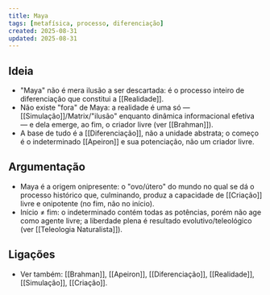 ```yaml
---
title: Maya
tags: [metafísica, processo, diferenciação]
created: 2025-08-31
updated: 2025-08-31
---
```


## Ideia
- "Maya" não é mera ilusão a ser descartada: é o processo inteiro de diferenciação que constitui a [[Realidade]].
- Não existe "fora" de Maya: a realidade é uma só — [[Simulação]]/Matrix/"ilusão" enquanto dinâmica informacional efetiva — e dela emerge, ao fim, o criador livre (ver [[Brahman]]).
- A base de tudo é a [[Diferenciação]], não a unidade abstrata; o começo é o indeterminado [[Apeiron]] e sua potenciação, não um criador livre.

## Argumentação
- Maya é a origem onipresente: o "ovo/útero" do mundo no qual se dá o processo histórico que, culminando, produz a capacidade de [[Criação]] livre e onipotente (no fim, não no início).
- Início ≠ fim: o indeterminado contém todas as potências, porém não age como agente livre; a liberdade plena é resultado evolutivo/teleológico (ver [[Teleologia Naturalista]]).

## Ligações
- Ver também: [[Brahman]], [[Apeiron]], [[Diferenciação]], [[Realidade]], [[Simulação]], [[Criação]].
